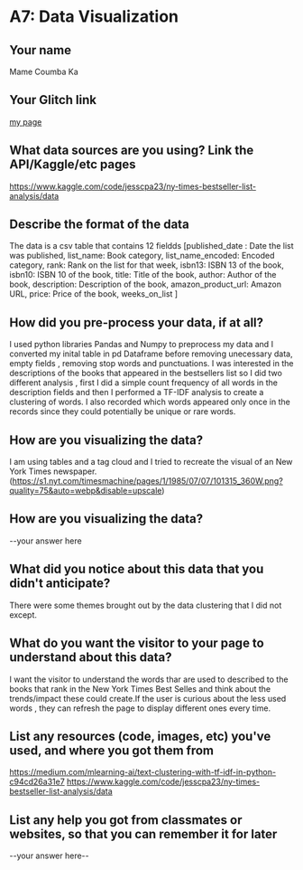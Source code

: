 # A7: Data Visualization

## Your name

Mame Coumba Ka

## Your Glitch link

[my page](https://coumbak-a7.glitch.me)

## What data sources are you using? Link the API/Kaggle/etc pages

https://www.kaggle.com/code/jesscpa23/ny-times-bestseller-list-analysis/data

## Describe the format of the data

The data is a csv table that contains 12 fieldds [published_date : Date the list was published,
list_name: Book category,
list_name_encoded: Encoded category,
rank: Rank on the list for that week,
isbn13: ISBN 13 of the book,
isbn10: ISBN 10 of the book,
title: Title of the book,
author: Author of the book,
description: Description of the book,
amazon_product_url: Amazon URL,
price: Price of the book,
weeks_on_list ]

## How did you pre-process your data, if at all?

I used python libraries Pandas and Numpy to preprocess my data and I converted my inital table in pd Dataframe before removing unecessary data, empty fields , removing stop words and punctuations. I was interested in the descriptions of the books that appeared in the bestsellers list so I did two different analysis , first I did a simple count frequency of all words in the description fields and then I performed a TF-IDF analysis to create a clustering of words. I also recorded which words appeared only once in the records since they could potentially be unique or rare words.

## How are you visualizing the data?

I am using tables and a tag cloud and I tried to recreate the visual of an New York Times newspaper.(https://s1.nyt.com/timesmachine/pages/1/1985/07/07/101315_360W.png?quality=75&auto=webp&disable=upscale)

## How are you visualizing the data?

--your answer here

## What did you notice about this data that you didn't anticipate?

There were some themes brought out by the data clustering that I did not except.

## What do you want the visitor to your page to understand about this data?

I want the visitor to understand the words thar are used to described to the books that rank in the New York Times Best Selles and think about the trends/impact these could create.If the user is curious about the less used words , they can refresh the page to display different ones every time.

## List any resources (code, images, etc) you've used, and where you got them from

https://medium.com/mlearning-ai/text-clustering-with-tf-idf-in-python-c94cd26a31e7
https://www.kaggle.com/code/jesscpa23/ny-times-bestseller-list-analysis/data

## List any help you got from classmates or websites, so that you can remember it for later

--your answer here--
